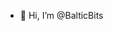 - 👋 Hi, I’m @BalticBits

<!---
BalticBits/BalticBits is a ✨ special ✨ repository because its `README.md` (this file) appears on your GitHub profile.
You can click the Preview link to take a look at your changes.
--->

